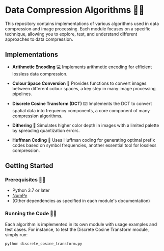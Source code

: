# Data Compression Algorithms 🚀🚀

This repository contains implementations of various algorithms used in data compression and image processing. Each module focuses on a specific technique, allowing you to explore, test, and understand different approaches to data compression.

## Implementations

- **Arithmetic Encoding** 💻
  Implements arithmetic encoding for efficient lossless data compression.

- **Colour Space Conversion** 🎨
  Provides functions to convert images between different colour spaces, a key step in many image processing pipelines.

- **Discrete Cosine Transform (DCT)** ⌨️
  Implements the DCT to convert spatial data into frequency components, a core component of many compression algorithms.

- **Dithering** 💽
  Simulates higher color depth in images with a limited palette by spreading quantization errors.

- **Huffman Coding** 💫
  Uses Huffman coding for generating optimal prefix codes based on symbol frequencies, another essential tool for lossless compression.

## Getting Started

### Prerequisites 🚀🚀

- Python 3.7 or later
- [NumPy](https://numpy.org/)  
- (Other dependencies as specified in each module's documentation)

### Running the Code 🚀🚀

Each algorithm is implemented in its own module with usage examples and test cases. For instance, to test the Discrete Cosine Transform module, simply run:

```bash
python discrete_cosine_transform.py
